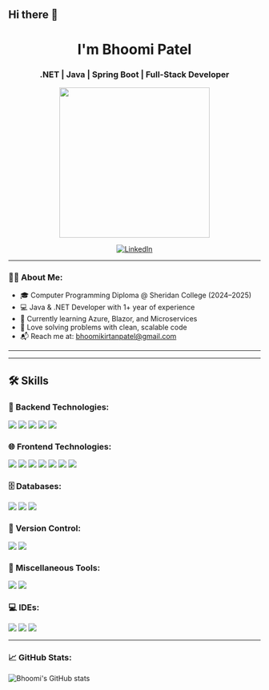 ## Hi there 👋

<h1 align="center"> I'm Bhoomi Patel</h1>
<h3 align="center">.NET | Java | Spring Boot | Full-Stack Developer</h3>

<p align="center">
  <img src="https://cdn.dribbble.com/users/1162077/screenshots/3848914/programmer.gif" width="300" />
</p>

<p align="center">
  <a href="https://www.linkedin.com/in/bhoomipatel1209/" target="_blank">
    <img src="https://img.shields.io/badge/LinkedIn-blue?style=for-the-badge&logo=linkedin&logoColor=white" alt="LinkedIn"/>
  </a>
</p>


---

### 👩‍💻 About Me:
- 🎓 Computer Programming Diploma @ Sheridan College (2024–2025)
- 💻 Java & .NET Developer with 1+ year of experience
- 🌱 Currently learning Azure, Blazor, and Microservices
- 🔧 Love solving problems with clean, scalable code
- 📬 Reach me at: bhoomikirtanpatel@gmail.com

---

---
## 🛠️ Skills

### 🔧 Backend Technologies:
<p>
  <img src="https://img.shields.io/badge/C%23-239120?style=flat&logo=c-sharp&logoColor=white" />
  <img src="https://img.shields.io/badge/.NET-512BD4?style=flat&logo=dotnet&logoColor=white" />
  <img src="https://img.shields.io/badge/Java-ED8B00?style=flat&logo=openjdk&logoColor=white" />
  <img src="https://img.shields.io/badge/Spring-6DB33F?style=flat&logo=spring&logoColor=white" />
  <img src="https://img.shields.io/badge/Node.js-339933?style=flat&logo=nodedotjs&logoColor=white" />
</p>

### 🌐 Frontend Technologies:
<p>
  <img src="https://img.shields.io/badge/React-20232A?style=flat&logo=react&logoColor=61DAFB" />
  <img src="https://img.shields.io/badge/JavaScript-F7DF1E?style=flat&logo=javascript&logoColor=black" />
  <img src="https://img.shields.io/badge/TypeScript-3178C6?style=flat&logo=typescript&logoColor=white" />
  <img src="https://img.shields.io/badge/HTML5-E34F26?style=flat&logo=html5&logoColor=white" />
  <img src="https://img.shields.io/badge/CSS3-1572B6?style=flat&logo=css3&logoColor=white" />
  <img src="https://img.shields.io/badge/Sass-CC6699?style=flat&logo=sass&logoColor=white" />
  <img src="https://img.shields.io/badge/jQuery-0769AD?style=flat&logo=jquery&logoColor=white" />
</p>

### 🗄️ Databases:
<p>
  <img src="https://img.shields.io/badge/MySQL-4479A1?style=flat&logo=mysql&logoColor=white" />
  <img src="https://img.shields.io/badge/SQL%20Server-CC2927?style=flat&logo=microsoft-sql-server&logoColor=white" />
  <img src="https://img.shields.io/badge/Oracle-F80000?style=flat&logo=oracle&logoColor=white" />
</p>

### 🔧 Version Control:
<p>
  <img src="https://img.shields.io/badge/Git-F05032?style=flat&logo=git&logoColor=white" />
  <img src="https://img.shields.io/badge/GitHub-181717?style=flat&logo=github&logoColor=white" />
</p>

### 🧰 Miscellaneous Tools:
<p>
  <img src="https://img.shields.io/badge/Jira-0052CC?style=flat&logo=jira&logoColor=white" />
  <img src="https://img.shields.io/badge/Postman-FF6C37?style=flat&logo=postman&logoColor=white" />
</p>

### 💻 IDEs:
<p>
  <img src="https://img.shields.io/badge/Visual%20Studio-5C2D91?style=flat&logo=visual-studio&logoColor=white" />
  <img src="https://img.shields.io/badge/VS%20Code-007ACC?style=flat&logo=visual-studio-code&logoColor=white" />
  <img src="https://img.shields.io/badge/IntelliJ%20IDEA-000000?style=flat&logo=intellij-idea&logoColor=white" />
</p>

---

### 📈 GitHub Stats:
![Bhoomi's GitHub stats](https://github-readme-stats.vercel.app/api?username=Bhoomi-github&show_icons=true&theme=radical)
